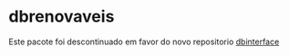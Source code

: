 
<!-- README.md is generated from README.Rmd. Please edit that file -->

# dbrenovaveis

Este pacote foi descontinuado em favor do novo repositorio
[dbinterface](https://github.com/lkhenayfis/dbinterface)

